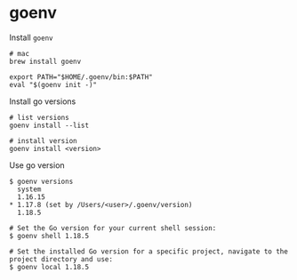 # goenv

Install `goenv`

```
# mac
brew install goenv
```

```
export PATH="$HOME/.goenv/bin:$PATH"
eval "$(goenv init -)"
```

Install go versions

```
# list versions
goenv install --list

# install version
goenv install <version>
```

Use go version

```
$ goenv versions
  system
  1.16.15
* 1.17.8 (set by /Users/<user>/.goenv/version)
  1.18.5

# Set the Go version for your current shell session:
$ goenv shell 1.18.5

# Set the installed Go version for a specific project, navigate to the project directory and use:
$ goenv local 1.18.5
```
